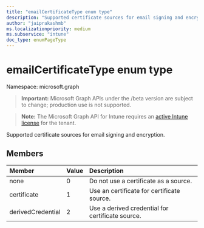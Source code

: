 ```yaml
---
title: "emailCertificateType enum type"
description: "Supported certificate sources for email signing and encryption."
author: "jaiprakashmb"
ms.localizationpriority: medium
ms.subservice: "intune"
doc_type: enumPageType
---
```


# emailCertificateType enum type

Namespace: microsoft.graph
> **Important:** Microsoft Graph APIs under the /beta version are subject to change; production use is not supported.

> **Note:** The Microsoft Graph API for Intune requires an [active Intune license](https://go.microsoft.com/fwlink/?linkid=839381) for the tenant.


Supported certificate sources for email signing and encryption.

## Members
|Member|Value|Description|
|:---|:---|:---|
|none|0|Do not use a certificate as a source.|
|certificate|1|Use an certificate for certificate source.|
|derivedCredential|2|Use a derived credential for certificate source.|
